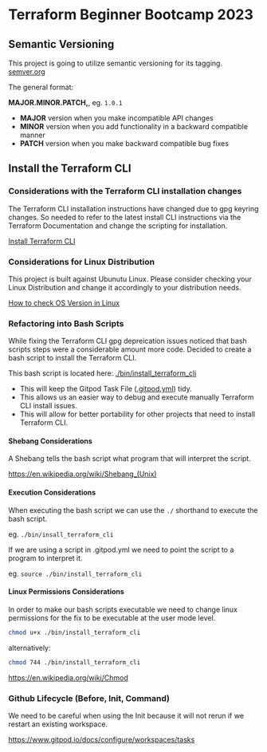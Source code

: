 # Terraform Beginner Bootcamp 2023

## Semantic Versioning

This project is going to utilize semantic versioning for its tagging.
[semver.org](https://semver.org)

The general format:

**MAJOR.MINOR.PATCH,**, eg. `1.0.1`

- **MAJOR** version when you make incompatible API changes
- **MINOR** version when you add functionality in a backward compatible manner
- **PATCH** version when you make backward compatible bug fixes

## Install the Terraform CLI

### Considerations with the Terraform CLI installation changes

The Terraform CLI installation instructions have changed due to gpg keyring changes.  So needed to refer to the latest install CLI instructions via the Terraform Documentation and change the scripting for installation.

[Install Terraform CLI](https://developer.hashicorp.com/terraform/tutorials/aws-get-started/install-cli)


### Considerations for Linux Distribution

This project is built against Ubunutu Linux.
Please consider checking your Linux Distribution and change it accordingly to your distribution needs.

[How to check OS Version in Linux](https://www.cyberciti.biz/faq/how-to-check-os-version-in-linux-coomand-line/)

### Refactoring into Bash Scripts

While fixing the Terraform CLI gpg depreication issues noticed that bash scripts steps were a considerable amount more code.  Decided to create a bash script to install the Terraform CLI.

This bash script is located here: [./bin/install_terraform_cli](./bin/install_terraform_cli)

- This will keep the Gitpod Task File ([.gitpod.yml](.gitpod.yml)) tidy.
- This allows us an easier way to debug and execute manually Terraform CLI install issues.
- This will allow for better portability for other projects that need to install Terraform CLI.

#### Shebang Considerations

A Shebang tells the bash script what program that will interpret the script.

https://en.wikipedia.org/wiki/Shebang_(Unix)


#### Execution Considerations

When executing the bash script we can use the `./` shorthand to execute the bash script.

eg. `./bin/insall_terraform_cli`

If we are using a script in .gitpod.yml we need to point the script to a program to interpret it.

eg. `source ./bin/install_terraform_cli`

#### Linux Permissions Considerations

In order to make our bash scripts executable we need to change linux permissions for the fix to be executable at the user mode level.

```sh
chmod u+x ./bin/install_terraform_cli
```

alternatively:

```sh
chmod 744 ./bin/install_terraform_cli
```



https://en.wikipedia.org/wiki/Chmod


### Github Lifecycle (Before, Init, Command)

We need to be careful when using the Init because it will not rerun if we restart an existing workspace.


https://www.gitpod.io/docs/configure/workspaces/tasks